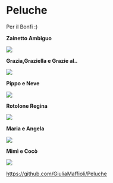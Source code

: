 # Peluche
Per il Bonfi :)

**Zainetto Ambiguo**

![](Peluche/20200507_182032.jpg)


**Grazia,Graziella e Grazie al..**

![](Peluche/20200507_182308.jpg)


**Pippo e Neve**

![](Peluche/20200507_182445.jpg)


**Rotolone Regina**

![](Peluche/20200507_182609.jpg)


**Maria e Angela**

![](Peluche/20200507_183156.jpg)


**Mimì e Cocò**

![](Peluche/20200507_183220.jpg)


https://github.com/GiuliaMaffioli/Peluche
